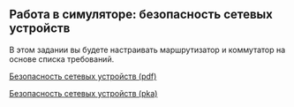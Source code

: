 <!-- verified: agorbachev 03.05.2022 -->

<!-- 16.5.1 -->
## Работа в симуляторе: безопасность сетевых устройств

В этом задании вы будете настраивать маршрутизатор и коммутатор на основе списка требований.

[Безопасность сетевых устройств (pdf)](./assets/16.5.1-packet-tracer---secure-network-devices.pdf)

[Безопасность сетевых устройств (pka)](./assets/16.5.1-packet-tracer---secure-network-devices.pka)

<!-- 16.5.2 -->
<!-- ## Лабораторная работа: обеспечение безопасности сетевых устройств

В этой лабораторной работе вы выполните следующие задачи:

* Часть 1: Настройка основных параметров устройств
* Часть 2: Настройка базовых мер безопасности на маршрутизаторе
* Часть 3: Настройка базовых мер безопасности на коммутаторе

[Обеспечение безопасности сетевых устройств (лабораторная работа для физического оборудования)](./assets/16.5.2-lab---secure-network-devices.pdf) -->
